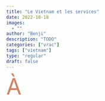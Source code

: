 ```yaml
---
title: "Le Vietnam et les services"
date: 2022-10-18
images:
  - ""
author: "Benji"
description: "TODO"
categories: ["vrac"]
tags: ["vietnam"]
type: "regular"
draft: false
---
```


<span style="color:#ce8460; font-size: 60px; display: inline-block; float: left; line-height: 0.5; margin: 15px 15px 15px 0">À</span> 